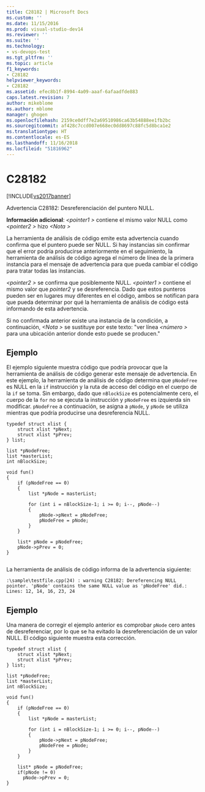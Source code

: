 ```yaml
---
title: C28182 | Microsoft Docs
ms.custom: ''
ms.date: 11/15/2016
ms.prod: visual-studio-dev14
ms.reviewer: ''
ms.suite: ''
ms.technology:
- vs-devops-test
ms.tgt_pltfrm: ''
ms.topic: article
f1_keywords:
- C28182
helpviewer_keywords:
- C28182
ms.assetid: efec8b1f-8994-4a09-aaaf-6afaadfde883
caps.latest.revision: 7
author: mikeblome
ms.author: mblome
manager: ghogen
ms.openlocfilehash: 2159ce0dff7e2a69510986ca63b54888ee1fb2bc
ms.sourcegitcommit: af428c7ccd007e668ec0dd8697c88fc5d8bca1e2
ms.translationtype: HT
ms.contentlocale: es-ES
ms.lasthandoff: 11/16/2018
ms.locfileid: "51816962"
---
```

# <a name="c28182"></a>C28182
[!INCLUDE[vs2017banner](../includes/vs2017banner.md)]

Advertencia C28182: Desreferenciación del puntero NULL.  
  
 **Información adicional**:  *\<pointer1 >* contiene el mismo valor NULL como  *\<pointer2 >* hizo  *\<Nota >*  
  
 La herramienta de análisis de código emite esta advertencia cuando confirma que el puntero puede ser NULL. Si hay instancias sin confirmar que el error podría producirse anteriormente en el seguimiento, la herramienta de análisis de código agrega el número de línea de la primera instancia para el mensaje de advertencia para que pueda cambiar el código para tratar todas las instancias.  
  
 *\<pointer2 >* se confirma que posiblemente NULL. *\<pointer1 >* contiene el mismo valor que *pointer2* y se desreferencia. Dado que estos punteros pueden ser en lugares muy diferentes en el código, ambos se notifican para que pueda determinar por qué la herramienta de análisis de código está informando de esta advertencia.  
  
 Si no confirmada anterior existe una instancia de la condición, a continuación,  *\<Nota >* se sustituye por este texto: "ver línea  *\<número >* para una ubicación anterior donde esto puede se producen."  
  
## <a name="example"></a>Ejemplo  
 El ejemplo siguiente muestra código que podría provocar que la herramienta de análisis de código generar este mensaje de advertencia. En este ejemplo, la herramienta de análisis de código determina que `pNodeFree` es NULL en la `if` instrucción y la ruta de acceso del código en el cuerpo de la `if` se toma. Sin embargo, dado que `nBlockSize` es potencialmente cero, el cuerpo de la `for` no se ejecuta la instrucción y `pNodeFree` es izquierda sin modificar. `pNodeFree` a continuación, se asigna a `pNode`, y `pNode` se utiliza mientras que podría producirse una desreferencia NULL.  
  
```  
typedef struct xlist {  
    struct xlist *pNext;  
    struct xlist *pPrev;  
} list;  
  
list *pNodeFree;  
list *masterList;  
int nBlockSize;  
  
void fun()  
{  
    if (pNodeFree == 0)  
    {  
        list *pNode = masterList;  
  
        for (int i = nBlockSize-1; i >= 0; i--, pNode--)  
        {  
            pNode->pNext = pNodeFree;  
            pNodeFree = pNode;  
        }  
    }  
  
    list* pNode = pNodeFree;  
    pNode->pPrev = 0;  
}  
  
```  
  
 La herramienta de análisis de código informa de la advertencia siguiente:  
  
```  
:\sample\testfile.cpp(24) : warning C28182: Dereferencing NULL pointer. 'pNode' contains the same NULL value as 'pNodeFree' did.: Lines: 12, 14, 16, 23, 24  
```  
  
## <a name="example"></a>Ejemplo  
 Una manera de corregir el ejemplo anterior es comprobar `pNode` cero antes de desreferenciar, por lo que se ha evitado la desreferenciación de un valor NULL. El código siguiente muestra esta corrección.  
  
```  
typedef struct xlist {  
    struct xlist *pNext;  
    struct xlist *pPrev;  
} list;  
  
list *pNodeFree;  
list *masterList;  
int nBlockSize;  
  
void fun()  
{  
    if (pNodeFree == 0)  
    {  
        list *pNode = masterList;  
  
        for (int i = nBlockSize-1; i >= 0; i--, pNode--)  
        {  
            pNode->pNext = pNodeFree;  
            pNodeFree = pNode;  
        }  
    }  
  
    list* pNode = pNodeFree;  
    if(pNode != 0)  
      pNode->pPrev = 0;  
}  
  
```



